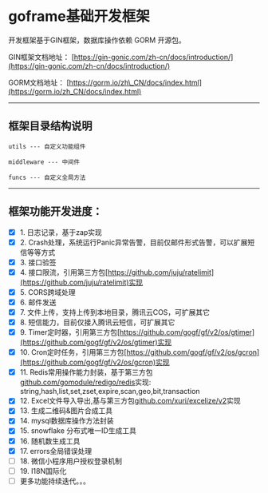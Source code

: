 # goframe基础开发框架

开发框架基于GIN框架，数据库操作依赖 GORM 开源包。

GIN框架文档地址：
[https://gin-gonic.com/zh-cn/docs/introduction/](https://gin-gonic.com/zh-cn/docs/introduction/)

GORM文档地址：
[https://gorm.io/zh\_CN/docs/index.html](https://gorm.io/zh_CN/docs/index.html)

***

## 框架目录结构说明


	utils --- 自定义功能组件

	middleware --- 中间件

	funcs --- 自定义全局方法


***

## 框架功能开发进度：

* [x] 1\.  日志记录，基于zap实现
* [x] 2\.  Crash处理，系统运行Panic异常告警，目前仅邮件形式告警，可以扩展短信等等方式
* [x] 3\.  接口验签
* [x] 4\.  接口限流，引用第三方包[https://github.com/juju/ratelimit](https://github.com/juju/ratelimit)实现
* [x] 5\.  CORS跨域处理
* [x] 6\.  邮件发送
* [x] 7\.  文件上传，支持上传到本地目录，腾讯云COS，可扩展其它
* [x] 8\.  短信能力，目前仅接入腾讯云短信，可扩展其它
* [x] 9\.  Timer定时器，引用第三方包[https://github.com/gogf/gf/v2/os/gtimer](https://github.com/gogf/gf/v2/os/gtimer)实现
* [x] 10\.  Cron定时任务，引用第三方包[https://github.com/gogf/gf/v2/os/gcron](https://github.com/gogf/gf/v2/os/gcron)实现
* [x] 11\.  Redis常用操作能力封装，基于第三方包[github.com/gomodule/redigo/redis]([https://](https://pkg.go.dev/)github.com/gomodule/redigo/redis)实现: string,hash,list,set,zset,expire,scan,geo,bit,transaction
* [x] 12\.  Excel文件导入导出,基与第三方包[github.com/xuri/excelize/v2](https://pkg.go.dev/github.com/xuri/excelize/v2)实现
* [x] 13\.  生成二维码&图片合成工具
* [x] 14\.  mysql数据库操作方法封装
* [x] 15\.  snowflake 分布式唯一ID生成工具
* [x] 16\.  随机数生成工具
* [x] 17\.  errors全局错误处理
* [ ] 18\.  微信小程序用户授权登录机制
* [ ] 19\.  I18N国际化
* [ ] 更多功能持续迭代。。。